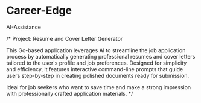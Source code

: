 # Career-Edge
AI-Assistance

/*
Project: Resume and Cover Letter Generator

This Go-based application leverages AI to streamline the job application process by
automatically generating professional resumes and cover letters tailored to the user's
profile and job preferences. Designed for simplicity and efficiency, it features
interactive command-line prompts that guide users step-by-step in creating polished
documents ready for submission.

Ideal for job seekers who want to save time and make a strong impression with
professionally crafted application materials.
*/
